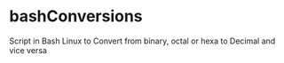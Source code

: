 # bashConversions
Script in Bash Linux to Convert from binary, octal or hexa to Decimal and vice versa
